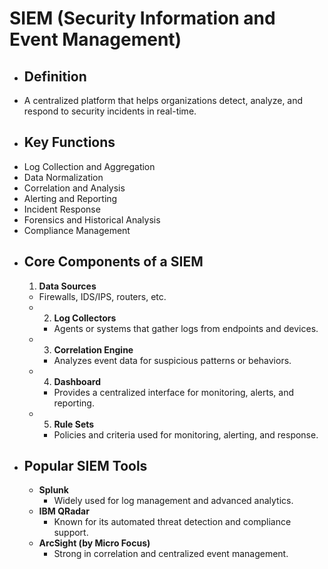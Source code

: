 # SIEM (Security Information and Event Management)
- ## Definition
- A centralized platform that helps organizations detect, analyze, and respond to security incidents in real-time.
- ## Key Functions
- Log Collection and Aggregation
- Data Normalization
- Correlation and Analysis
- Alerting and Reporting
- Incident Response
- Forensics and Historical Analysis
- Compliance Management
- ## Core Components of a SIEM
  1. **Data Sources**
	- Firewalls, IDS/IPS, routers, etc.
	- 2. **Log Collectors**
		- Agents or systems that gather logs from endpoints and devices.
	- 3. **Correlation Engine**
		- Analyzes event data for suspicious patterns or behaviors.
	- 4. **Dashboard**
		- Provides a centralized interface for monitoring, alerts, and reporting.
	- 5. **Rule Sets**
		- Policies and criteria used for monitoring, alerting, and response.
- ## Popular SIEM Tools
	- **Splunk**
		- Widely used for log management and advanced analytics.
	- **IBM QRadar**
		- Known for its automated threat detection and compliance support.
	- **ArcSight (by Micro Focus)**
		- Strong in correlation and centralized event management.